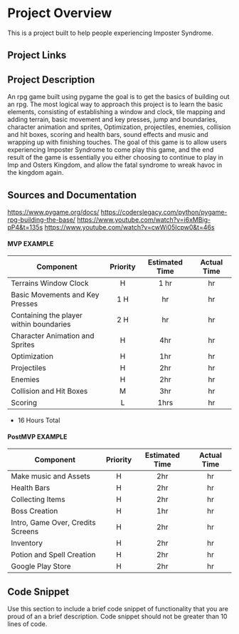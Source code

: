 # Project Overview
 This is a project built to help people experiencing Imposter Syndrome.
## Project Links


## Project Description

An rpg game built using pygame the goal is to get the basics of building out an rpg. The most logical way to approach this project is to learn the basic elements, consisting of establishing a window and clock, tile mapping and adding terrain, basic movement and key presses, jump and boundaries, character animation and sprites, Optimization, projectiles, enemies, collision and hit boxes, scoring and health bars, sound effects and music and wrapping up with finishing touches.
The goal of this game is to allow users experiencing Imposter Syndrome to come play this game, and the end result of the game is essentially you either choosing to continue to play in Imp and Osters Kingdom, and allow the fatal syndrome to wreak havoc in the kingdom again.

## Sources and Documentation
https://www.pygame.org/docs/
https://coderslegacy.com/python/pygame-rpg-building-the-base/
https://www.youtube.com/watch?v=i6xMBig-pP4&t=135s
https://www.youtube.com/watch?v=cwWi05Icpw0&t=46s

#### MVP EXAMPLE
| Component | Priority | Estimated Time | Actual Time |
| --- | :---: |  :---: | :---: | 
| Terrains Window Clock | H | 1 hr | hr | hr |
| Basic Movements and Key Presses | 1 H | hr | hr |
| Containing the player within boundaries | 2 H | hr | hr |
| Character Animation and Sprites| H | 4hr | hr |
| Optimization  | H | 1hr | hr |  
| Projectiles | H | 2hr|  hr | 
| Enemies | H | 2hr|  hr |
| Collision and Hit Boxes| M | 3hr | hr|
| Scoring| L | 1hrs|  hr | 

- 16 Hours Total

#### PostMVP EXAMPLE

| Component | Priority | Estimated Time | Actual Time |
| --- | :---: |  :---: | :---: | 
| Make music and Assets | H | 2hr | hr |
| Health Bars| H | 2hr | hr |
| Collecting Items| H | 2hr | hr |
| Boss Creation| H | 1hr | hr |
| Intro, Game Over, Credits Screens| H | 2hr | hr |
| Inventory | H | 2hr | hr |
| Potion and Spell Creation | H | 2hr | hr |
| Google Play Store | H | 2hr | hr |




## Code Snippet

Use this section to include a brief code snippet of functionality that you are proud of an a brief description.  Code snippet should not be greater than 10 lines of code. 

```

```
